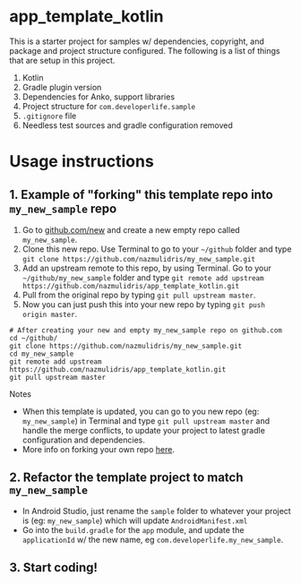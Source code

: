 # app_template_kotlin

This is a starter project for samples w/ dependencies, copyright, and
package and project structure configured. The following is a list of
things that are setup in this project.

1. Kotlin
2. Gradle plugin version
3. Dependencies for Anko, support libraries
4. Project structure for `com.developerlife.sample`
5. `.gitignore` file
6. Needless test sources and gradle configuration removed

# Usage instructions

## 1. Example of "forking" this template repo into `my_new_sample` repo
1. Go to [github.com/new](https://github.com/new) and create a new empty repo called `my_new_sample`.
2. Clone this new repo. Use Terminal to go to your `~/github` folder and type `git clone https://github.com/nazmulidris/my_new_sample.git`
3. Add an upstream remote to this repo, by using Terminal. Go to your `~/github/my_new_sample` folder and type `git remote add upstream https://github.com/nazmulidris/app_template_kotlin.git`
4. Pull from the original repo by typing `git pull upstream master`.
5. Now you can just push this into your new repo by typing `git push origin master`.

```
# After creating your new and empty my_new_sample repo on github.com
cd ~/github/
git clone https://github.com/nazmulidris/my_new_sample.git
cd my_new_sample
git remote add upstream https://github.com/nazmulidris/app_template_kotlin.git
git pull upstream master
```

Notes 
- When this template is updated, you can go to you new repo (eg: `my_new_sample`) in Terminal and type `git pull upstream master` and handle the merge conflicts, to update your project to latest gradle configuration and dependencies.
- More info on forking your own repo [here](https://www.tilcode.com/fork-your-own-repo-on-github/).

## 2. Refactor the template project to match `my_new_sample`
- In Android Studio, just rename the `sample` folder to whatever your project is (eg: `my_new_sample`) which will update `AndroidManifest.xml`
- Go into the `build.gradle` for the `app` module, and update the 
`applicationId` w/ the new name, eg `com.developerlife.my_new_sample`.

## 3. Start coding! 
